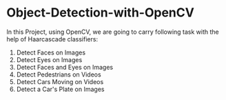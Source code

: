 # Object-Detection-with-OpenCV

In this Project, using OpenCV, we are going to carry following task with the help of Haarcascade classifiers:

1) Detect Faces on Images
2) Detect Eyes on Images
3) Detect Faces and Eyes on Images
4) Detect Pedestrians on Videos
5) Detect Cars Moving on Videos
6) Detect a Car's Plate on Images
